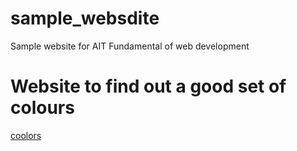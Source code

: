 # sample_websdite
Sample website for AIT Fundamental of web development
# Website to find out a good set of colours
[coolors](https://coolors.co/)